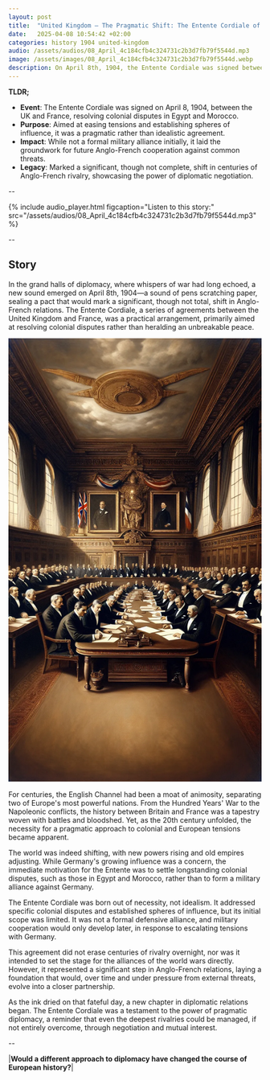 ```yaml
---
layout: post
title:  "United Kingdom – The Pragmatic Shift: The Entente Cordiale of 1904"
date:   2025-04-08 10:54:42 +02:00
categories: history 1904 united-kingdom
audio: /assets/audios/08_April_4c184cfb4c324731c2b3d7fb79f5544d.mp3
image: /assets/images/08_April_4c184cfb4c324731c2b3d7fb79f5544d.webp
description: On April 8th, 1904, the Entente Cordiale was signed between the United Kingdom and France, marking the end of centuries of conflict between the two nations and the beginning of a peaceful co-existence and cooperation.
---
```


**TLDR;**
- **Event**: The Entente Cordiale was signed on April 8, 1904, between the UK and France, resolving colonial disputes in Egypt and Morocco.
- **Purpose**: Aimed at easing tensions and establishing spheres of influence, it was a pragmatic rather than idealistic agreement.
- **Impact**: While not a formal military alliance initially, it laid the groundwork for future Anglo-French cooperation against common threats.
- **Legacy**: Marked a significant, though not complete, shift in centuries of Anglo-French rivalry, showcasing the power of diplomatic negotiation.

--

{% include audio_player.html figcaption="Listen to this story:" src="/assets/audios/08_April_4c184cfb4c324731c2b3d7fb79f5544d.mp3" %}

--

## Story
In the grand halls of diplomacy, where whispers of war had long echoed, a new sound emerged on April 8th, 1904—a sound of pens scratching paper, sealing a pact that would mark a significant, though not total, shift in Anglo-French relations. The Entente Cordiale, a series of agreements between the United Kingdom and France, was a practical arrangement, primarily aimed at resolving colonial disputes rather than heralding an unbreakable peace.

![Image](/assets/images/08_April_4c184cfb4c324731c2b3d7fb79f5544d.webp)

For centuries, the English Channel had been a moat of animosity, separating two of Europe's most powerful nations. From the Hundred Years' War to the Napoleonic conflicts, the history between Britain and France was a tapestry woven with battles and bloodshed. Yet, as the 20th century unfolded, the necessity for a pragmatic approach to colonial and European tensions became apparent.

The world was indeed shifting, with new powers rising and old empires adjusting. While Germany's growing influence was a concern, the immediate motivation for the Entente was to settle longstanding colonial disputes, such as those in Egypt and Morocco, rather than to form a military alliance against Germany.

The Entente Cordiale was born out of necessity, not idealism. It addressed specific colonial disputes and established spheres of influence, but its initial scope was limited. It was not a formal defensive alliance, and military cooperation would only develop later, in response to escalating tensions with Germany.

This agreement did not erase centuries of rivalry overnight, nor was it intended to set the stage for the alliances of the world wars directly. However, it represented a significant step in Anglo-French relations, laying a foundation that would, over time and under pressure from external threats, evolve into a closer partnership.

As the ink dried on that fateful day, a new chapter in diplomatic relations began. The Entente Cordiale was a testament to the power of pragmatic diplomacy, a reminder that even the deepest rivalries could be managed, if not entirely overcome, through negotiation and mutual interest.


--

|**Would a different approach to diplomacy have changed the course of European history?**|

